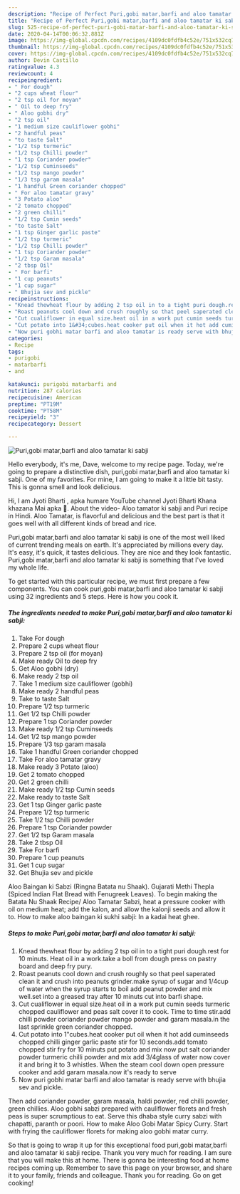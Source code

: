```yaml
---
description: "Recipe of Perfect Puri,gobi matar,barfi and aloo tamatar ki sabji"
title: "Recipe of Perfect Puri,gobi matar,barfi and aloo tamatar ki sabji"
slug: 525-recipe-of-perfect-puri-gobi-matar-barfi-and-aloo-tamatar-ki-sabji
date: 2020-04-14T00:06:32.881Z
image: https://img-global.cpcdn.com/recipes/4109dc0fdfb4c52e/751x532cq70/purigobi-matarbarfi-and-aloo-tamatar-ki-sabji-recipe-main-photo.jpg
thumbnail: https://img-global.cpcdn.com/recipes/4109dc0fdfb4c52e/751x532cq70/purigobi-matarbarfi-and-aloo-tamatar-ki-sabji-recipe-main-photo.jpg
cover: https://img-global.cpcdn.com/recipes/4109dc0fdfb4c52e/751x532cq70/purigobi-matarbarfi-and-aloo-tamatar-ki-sabji-recipe-main-photo.jpg
author: Devin Castillo
ratingvalue: 4.3
reviewcount: 4
recipeingredient:
- " For dough"
- "2 cups wheat flour"
- "2 tsp oil for moyan"
- " Oil to deep fry"
- " Aloo gobhi dry"
- "2 tsp oil"
- "1 medium size cauliflower gobhi"
- "2 handful peas"
- "to taste Salt"
- "1/2 tsp turmeric"
- "1/2 tsp Chilli powder"
- "1 tsp Coriander powder"
- "1/2 tsp Cuminseeds"
- "1/2 tsp mango powder"
- "1/3 tsp garam masala"
- "1 handful Green coriander chopped"
- " For aloo tamatar gravy"
- "3 Potato aloo"
- "2 tomato chopped"
- "2 green chilli"
- "1/2 tsp Cumin seeds"
- "to taste Salt"
- "1 tsp Ginger garlic paste"
- "1/2 tsp turmeric"
- "1/2 tsp Chilli powder"
- "1 tsp Coriander powder"
- "1/2 tsp Garam masala"
- "2 tbsp Oil"
- " For barfi"
- "1 cup peanuts"
- "1 cup sugar"
- " Bhujia sev and pickle"
recipeinstructions:
- "Knead thewheat flour by adding 2 tsp oil in to a tight puri dough.rest for 10 minuts. Heat oil in a work.take a boll from dough press on pastry board and deep fry pury."
- "Roast peanuts cool down and crush roughly so that peel saperated clean it and crush into peanuts grinder.make syrup of sugar and 1/4cup of water when the syrup starts to boil add peanut powder and mix well.set into a greased tray after 10 minuts cut into barfi shape."
- "Cut cualiflower in equal size.heat oil in a work put cumin seeds turmeric chopped cauliflower and peas salt cover it to cook. Time to time stir.add chilli powder coriander powder mango powder and garam masala.in the last sprinkle green coriander chopped."
- "Cut potato into 1&#34;cubes.heat cooker put oil when it hot add cuminseeds chopped chilli ginger garlic paste stir for 10 seconds.add tomato chopped stir fry for 10 minuts put potato and mix now put salt coriander powder turmeric chilli powder and mix add 3/4glass of water now cover it and bring it to 3 whistles. When the steam cool down open pressure cooker and add garam masala.now it&#39;s ready to serve"
- "Now puri gobhi matar barfi and aloo tamatar is ready serve with bhujia sev and pickle."
categories:
- Recipe
tags:
- purigobi
- matarbarfi
- and

katakunci: purigobi matarbarfi and 
nutrition: 287 calories
recipecuisine: American
preptime: "PT19M"
cooktime: "PT58M"
recipeyield: "3"
recipecategory: Dessert

---
```



![Puri,gobi matar,barfi and aloo tamatar ki sabji](https://img-global.cpcdn.com/recipes/4109dc0fdfb4c52e/751x532cq70/purigobi-matarbarfi-and-aloo-tamatar-ki-sabji-recipe-main-photo.jpg)

Hello everybody, it's me, Dave, welcome to my recipe page. Today, we're going to prepare a distinctive dish, puri,gobi matar,barfi and aloo tamatar ki sabji. One of my favorites. For mine, I am going to make it a little bit tasty. This is gonna smell and look delicious.

Hi, I am Jyoti Bharti , apka humare YouTube channel Jyoti Bharti Khana khazana Mai apka 🙏. About the video- Aloo tamator ki sabji and Puri recipe in Hindi. Aloo Tamatar, is flavorful and delicious and the best part is that it goes well with all different kinds of bread and rice.

Puri,gobi matar,barfi and aloo tamatar ki sabji is one of the most well liked of current trending meals on earth. It's appreciated by millions every day. It's easy, it's quick, it tastes delicious. They are nice and they look fantastic. Puri,gobi matar,barfi and aloo tamatar ki sabji is something that I've loved my whole life.


To get started with this particular recipe, we must first prepare a few components. You can cook puri,gobi matar,barfi and aloo tamatar ki sabji using 32 ingredients and 5 steps. Here is how you cook it.

<!--inarticleads1-->

##### The ingredients needed to make Puri,gobi matar,barfi and aloo tamatar ki sabji:

1. Take  For dough
1. Prepare 2 cups wheat flour
1. Prepare 2 tsp oil (for moyan)
1. Make ready  Oil to deep fry
1. Get  Aloo gobhi (dry)
1. Make ready 2 tsp oil
1. Take 1 medium size cauliflower (gobhi)
1. Make ready 2 handful peas
1. Take to taste Salt
1. Prepare 1/2 tsp turmeric
1. Get 1/2 tsp Chilli powder
1. Prepare 1 tsp Coriander powder
1. Make ready 1/2 tsp Cuminseeds
1. Get 1/2 tsp mango powder
1. Prepare 1/3 tsp garam masala
1. Take 1 handful Green coriander chopped
1. Take  For aloo tamatar gravy
1. Make ready 3 Potato (aloo)
1. Get 2 tomato chopped
1. Get 2 green chilli
1. Make ready 1/2 tsp Cumin seeds
1. Make ready to taste Salt
1. Get 1 tsp Ginger garlic paste
1. Prepare 1/2 tsp turmeric
1. Take 1/2 tsp Chilli powder
1. Prepare 1 tsp Coriander powder
1. Get 1/2 tsp Garam masala
1. Take 2 tbsp Oil
1. Take  For barfi
1. Prepare 1 cup peanuts
1. Get 1 cup sugar
1. Get  Bhujia sev and pickle


Aloo Baingan ki Sabzi (Ringna Batata nu Shaak). Gujarati Methi Thepla (Spiced Indian Flat Bread with Fenugreek Leaves). To begin making the Batata Nu Shaak Recipe/ Aloo Tamatar Sabzi, heat a pressure cooker with oil on medium heat; add the kalon, and allow the kalonji seeds and allow it to. How to make aloo baingan ki sukhi sabji: In a kadai heat ghee. 

<!--inarticleads2-->

##### Steps to make Puri,gobi matar,barfi and aloo tamatar ki sabji:

1. Knead thewheat flour by adding 2 tsp oil in to a tight puri dough.rest for 10 minuts. Heat oil in a work.take a boll from dough press on pastry board and deep fry pury.
1. Roast peanuts cool down and crush roughly so that peel saperated clean it and crush into peanuts grinder.make syrup of sugar and 1/4cup of water when the syrup starts to boil add peanut powder and mix well.set into a greased tray after 10 minuts cut into barfi shape.
1. Cut cualiflower in equal size.heat oil in a work put cumin seeds turmeric chopped cauliflower and peas salt cover it to cook. Time to time stir.add chilli powder coriander powder mango powder and garam masala.in the last sprinkle green coriander chopped.
1. Cut potato into 1&#34;cubes.heat cooker put oil when it hot add cuminseeds chopped chilli ginger garlic paste stir for 10 seconds.add tomato chopped stir fry for 10 minuts put potato and mix now put salt coriander powder turmeric chilli powder and mix add 3/4glass of water now cover it and bring it to 3 whistles. When the steam cool down open pressure cooker and add garam masala.now it&#39;s ready to serve
1. Now puri gobhi matar barfi and aloo tamatar is ready serve with bhujia sev and pickle.


Then add coriander powder, garam masala, haldi powder, red chilli powder, green chillies. Aloo gobhi sabzi prepared with cauliflower florets and fresh peas is super scrumptious to eat. Serve this dhaba style curry sabzi with chapatti, paranth or poori. How to make Aloo Gobi Matar Spicy Curry. Start with frying the cauliflower florets for making aloo gobhi matar curry. 

So that is going to wrap it up for this exceptional food puri,gobi matar,barfi and aloo tamatar ki sabji recipe. Thank you very much for reading. I am sure that you will make this at home. There is gonna be interesting food at home recipes coming up. Remember to save this page on your browser, and share it to your family, friends and colleague. Thank you for reading. Go on get cooking!
